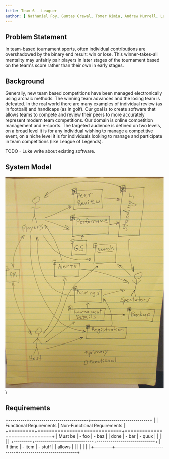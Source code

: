 ```yaml
---
title: Team 6 - Leaguer
author: [ Nathaniel Foy, Guntas Grewal, Tomer Kimia, Andrew Murrell, Luke Shumaker, Davis Webb ]
---
```


Problem Statement
-----------------

In team-based tournament sports, often individual contributions are
overshadowed by the binary end result: win or lose.  This
winner-takes-all mentality may unfairly pair players in later stages
of the tournament based on the team's score rather than their own in
early stages.


Background
----------

Generally, new team based competitions have been managed
electronically using archaic methods.  The winning team advances and
the losing team is defeated.  In the real world there are many
examples of individual review (as in football) and handicaps (as in
golf).  Our goal is to create software that allows teams to compete
and review their peers to more accurately represent modern team
competitions.  Our domain is online competition management and
e-sports.  The targeted audience is defined on two levels, on a broad
level it is for any individual wishing to manage a competitive event,
on a niche level it is for individuals looking to manage and
participate in team competitions (like League of Legends).

TODO - Luke write about existing software.

System Model
------------

![](./Diagram01.jpg)\ 

Requirements
------------

+---------+-----------------------------+-----------------------------+
|         | Functional Requirements     | Non-Functional Requirements |
+=========+=============================+=============================+
| Must be | - foo                       | - baz                       |
| done    | - bar                       | - quux                      |
|         |                             |                             |
+---------+-----------------------------+-----------------------------+
| If time | - item                      | - stuff                     |
| allows  |                             |                             |
|         |                             |                             |
+---------+-----------------------------+-----------------------------+

